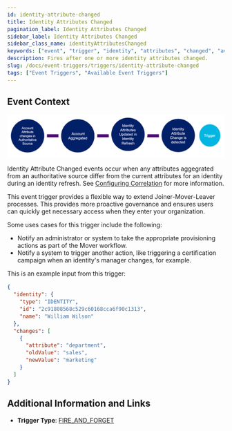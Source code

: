 ```yaml
---
id: identity-attribute-changed
title: Identity Attributes Changed
pagination_label: Identity Attributes Changed
sidebar_label: Identity Attributes Changed
sidebar_class_name: identityAttributesChanged
keywords: ["event", "trigger", "identity", "attributes", "changed", "available"]
description: Fires after one or more identity attributes changed.
slug: /docs/event-triggers/triggers/identity-attribute-changed
tags: ["Event Triggers", "Available Event Triggers"]
---
```


## Event Context

![Flow](./img/trigger-path.png)

Identity Attribute Changed events occur when any attributes aggegrated from an authoritative source differ from the current attributes for an identity during an identity refresh. See [Configuring Correlation](https://community.sailpoint.com/t5/Connectors/Configuring-Correlation/ta-p/74045) for more information.

This event trigger provides a flexible way to extend Joiner-Mover-Leaver processes. This provides more proactive governance and ensures users can quickly get necessary access when they enter your organization. 

Some uses cases for this trigger include the following:

- Notify an administrator or system to take the appropriate provisioning actions as part of the Mover workflow.
- Notify a system to trigger another action, like triggering a certification campaign when an identity's manager changes, for example.

This is an example input from this trigger:

```json
{
  "identity": {
    "type": "IDENTITY",
    "id": "2c91808568c529c60168cca6f90c1313",
    "name": "William Wilson"
  },
  "changes": [
    {
      "attribute": "department",
      "oldValue": "sales",
      "newValue": "marketing"
    }
  ]
}
```

## Additional Information and Links

- **Trigger Type**: [FIRE_AND_FORGET](../trigger-types.md#fire-and-forget)
 <!-- [Input schema](https://developer.sailpoint.com/apis/beta/#section/Identity-Attributes-Changed-Event-Trigger-Input) -->